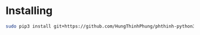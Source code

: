 # Installing
```bash
sudo pip3 install git+https://github.com/HungThinhPhung/phthinh-python3.git#egg=phthinh --upgrade
```